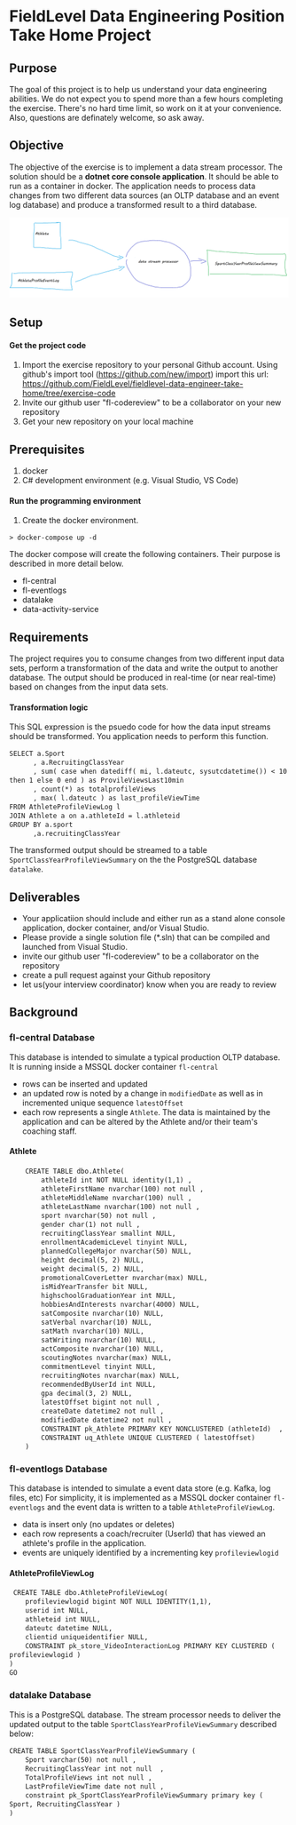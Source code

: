 # FieldLevel Data Engineering Position Take Home Project

## Purpose

The goal of this project is to help us understand your data engineering abilities.  We do not expect you to spend more than a few hours completing the exercise.  There's no hard time limit, so work on it at your convenience.  Also, questions are definately welcome, so ask away.

## Objective

The objective of the exercise is to implement a data stream processor.  The solution should be a **dotnet core console application**.  It should be able to run as a container in docker. 
The application needs to process data changes from two different data sources (an OLTP database and an event log database) and produce a transformed result to a third database.


![Complete Setup](img/overview.png)


## Setup

#### Get the project code
1. Import the exercise repository to your personal Github account. Using github's import tool (https://github.com/new/import) import this url: https://github.com/FieldLevel/fieldlevel-data-engineer-take-home/tree/exercise-code
1. Invite our github user "fl-codereview" to be a collaborator on your new repository
1. Get your new repository on your local machine

## Prerequisites

1) docker
2) C# development environment (e.g. Visual Studio, VS Code)


#### Run the programming environment
1. Create the docker environment.  
```
> docker-compose up -d 
```
The docker compose will create the following containers.  Their purpose is described in more detail below.
* fl-central 
* fl-eventlogs
* datalake 
* data-activity-service



## Requirements

The project requires you to consume changes from two different input data sets, perform a transformation of the data and write the output to another database.  The output should be produced in real-time (or near real-time) based on changes from the input data sets.  

#### Transformation logic
This SQL expression is the psuedo code for how the data input streams should be transformed.  You application needs to perform this function.

```
SELECT a.Sport
      , a.RecruitingClassYear
      , sum( case when datediff( mi, l.dateutc, sysutcdatetime()) < 10 then 1 else 0 end ) as ProvileViewsLast10min
      , count(*) as totalprofileViews
      , max( l.dateutc ) as last_profileViewTime
FROM AthleteProfileViewLog l
JOIN Athlete a on a.athleteId = l.athleteid
GROUP BY a.sport
      ,a.recruitingClassYear

```

The transformed output should be streamed to a table `SportClassYearProfileViewSummary` on the the PostgreSQL database `datalake`.  



## Deliverables

 *  Your applicatiion should include and either run as a stand alone console application, docker container, and/or Visual Studio.
 *  Please provide a single solution file (*.sln) that can be compiled and launched from Visual Studio.
 *  invite our github user "fl-codereview" to be a collaborator on the repository
 *  create a pull request against your Github repository
 *  let us(your interview coordinator) know when you are ready to review






## Background

### fl-central Database

This database is intended to simulate a typical production OLTP database.  
It is running inside a MSSQL docker container `fl-central`  

* rows can be inserted and updated
* an updated row is noted by a change in `modifiedDate` as well as in incremented unique sequence `latestOffset`
* each row represents a single `Athlete`.  The data is maintained by the application and can be altered by the Athlete and/or their team's coaching staff.

#### Athlete 


```
    CREATE TABLE dbo.Athlete(
        athleteId int NOT NULL identity(1,1) ,
        athleteFirstName nvarchar(100) not null ,
        athleteMiddleName nvarchar(100) null ,
        athleteLastName nvarchar(100) not null , 
        sport nvarchar(50) not null ,
        gender char(1) not null ,
        recruitingClassYear smallint NULL,
        enrollmentAcademicLevel tinyint NULL,
        plannedCollegeMajor nvarchar(50) NULL,        
        height decimal(5, 2) NULL,
        weight decimal(5, 2) NULL,
        promotionalCoverLetter nvarchar(max) NULL,
        isMidYearTransfer bit NULL,
        highschoolGraduationYear int NULL,
        hobbiesAndInterests nvarchar(4000) NULL,
        satComposite nvarchar(10) NULL,
        satVerbal nvarchar(10) NULL,
        satMath nvarchar(10) NULL,
        satWriting nvarchar(10) NULL,
        actComposite nvarchar(10) NULL,
        scoutingNotes nvarchar(max) NULL,
        commitmentLevel tinyint NULL,
        recruitingNotes nvarchar(max) NULL,
        recommendedByUserId int NULL,
        gpa decimal(3, 2) NULL,
        latestOffset bigint not null ,
        createDate datetime2 not null ,
        modifiedDate datetime2 not null ,
        CONSTRAINT pk_Athlete PRIMARY KEY NONCLUSTERED (athleteId)  ,
        CONSTRAINT uq_Athlete UNIQUE CLUSTERED ( latestOffset)  
    ) 
```	



### fl-eventlogs Database

This database is intended to simulate a event data store (e.g. Kafka, log files, etc)
For simplicity, it is implemented as a MSSQL docker container `fl-eventlogs`  and the event data is written to a table `AthleteProfileViewLog`.

* data is insert only (no updates or deletes)
* each row represents a coach/recruiter (UserId) that has viewed an athlete's profile in the application.
* events are uniquely identified by a incrementing key `profileviewlogid`

#### AthleteProfileViewLog 


```
 CREATE TABLE dbo.AthleteProfileViewLog(
	profileviewlogid bigint NOT NULL IDENTITY(1,1),
	userid int NULL,
	athleteid int NULL,
	dateutc datetime NULL,
	clientid uniqueidentifier NULL,
    CONSTRAINT pk_store_VideoInteractionLog PRIMARY KEY CLUSTERED (	profileviewlogid ) 
) 
GO
```	

### datalake Database

This is a PostgreSQL database.  The stream processor needs to deliver the updated output to the table `SportClassYearProfileViewSummary` described below:

```
CREATE TABLE SportClassYearProfileViewSummary (
    Sport varchar(50) not null ,
    RecruitingClassYear int not null  ,
    TotalProfileViews int not null ,
    LastProfileViewTime date not null ,
    constraint pk_SportClassYearProfileViewSummary primary key ( Sport, RecruitingClassYear )
)
```